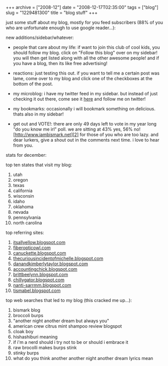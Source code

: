 +++
archive = ["2008-12"]
date = "2008-12-17T02:35:00"
tags = ["blog"]
slug = "1229481300"
title = "blog stuff"
+++

just some stuff about my blog, mostly for you feed subscribers (88% of you
who are unfortunate enough to use google reader...):

new additions/sidebar/whatever:

- people that care about my life: if want to join this club of cool kids,
  you should follow my blog. click on "Follow this blog" over on my
  sidebar! you will then get listed along with all the other awesome
  people! and if you have a blog, then its like free advertising!

- reactions: just testing this out. if you want to tell me a certain post
  was lame, come over to my blog and click one of the checkboxes at the
  bottom of the post.

- my microblog: i have my twitter feed in my sidebar. but instead of just
  checking it out there, come see it [here][1] and follow me on twitter!

- my bookmarks: occasionally i will bookmark something on delicious. thats
  also in my sidebar!

- get out and VOTE!: there are only 49 days left to vote in my year long
  "do you know me irl" poll. we are sitting at 43% yes, 56% no!
  [http://www.iambismark.net][2] for those of you who are too lazy. and
  dear lurkers, give a shout out in the comments next time. i love to hear
  from you.

stats for december:

top ten states that visit my blog:

1. utah
2. oregon
3. texas
4. california
5. wisconsin
6. idaho
7. oklahoma
8. nevada
9. pennsylvania
10. north carolina

top referring sites:

1. [itsallyellow.blogspot.com][3]
2. [fiberopticowl.com][4]
3. [canuckette.blogspot.com][5]
4. [thecuriousincidentofmichelle.blogspot.com][6]
5. [danandkimberlytaylor.blogspot.com][7]
6. [accountingchick.blogspot.com][8]
7. [brittbeelynn.blogspot.com][9]
8. [chillygator.blogspot.com][10]
9. [nanti-sarrmm.blogspot.com][11]
10. [tismabel.blogspot.com][12]

top web searches that led to my blog (this cracked me up...):

1. bismark blog
2. broccoli burps
3. "another night another dream but always you"
4. american crew citrus mint shampoo review blogspot
5. cloak boy
6. hishashiburi meaning
7. if i'm a nerd should i try not to be or should i embrace it
8. raw brocolli makes burps stink
9. stinky burps
10. what do you think another another night another dream lyrics mean

[1]: http://twitter.com/bismark
[2]: http://www.iambismark.net
[3]: http://itsallyellow.blogspot.com/
[4]: http://www.fiberopticowl.com/Fiber_Optic_Owl/Blog/Blog.html
[5]: http://canuckette.blogspot.com/
[6]: http://thecuriousincidentofmichelle.blogspot.com/
[7]: http://danandkimberlytaylor.blogspot.com/
[8]: http://accountingchick.blogspot.com/
[9]: http://brittbeelynn.blogspot.com/
[10]: http://chillygator.blogspot.com/
[11]: http://nanti-sarrmm.blogspot.com/
[12]: http://tismabel.blogspot.com/

